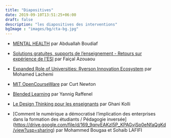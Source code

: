 ```yaml
---
title: "Diapositives"
date: 2019-09-10T13:51:25+06:00
draft: false
description: "les diapositives des interventions"
bgImage : "images/bg/cta-bg.jpg"
---
```




- [MENTAL HEALTH](https://drive.google.com/file/d/1lL8Ae729RZ6YjwlAnskZGtqIgvKuityC/view?usp=sharing) par Abduallah Boudiaf

- [Solutions gratuites, supports de l’enseignement - Retours sur expérience de l'ESI](https://drive.google.com/file/d/1DGU41CCL0IG_lrqiJExzwXYthVttHrBU/view?usp=sharing) par Faiçal Azouaou

- [Expanded Role of Universities: Ryerson Innovation Ecosystem](https://drive.google.com/file/d/1z-AXELzuDXW4EUU_d5w4NQi-XU-YLljL/view?usp=sharing) par Mohamed Lachemi

- [MIT OpenCourseWare](https://drive.google.com/file/d/1SB14kUoV_nlkUC11TCdF4C5BrdDEoOZE/view?usp=sharing) par Curt Newton

- [Blended Learning](https://drive.google.com/file/d/1XZinBX6w6rF8TkFaic9OI9gTKXN52jpZ/view?usp=sharing) par Yannig Raffenel

- [Le Design Thinking pour les enseignants](https://drive.google.com/file/d/1qHk8CAVsYBXbo__kek3f8NZvT4rJ37X-/view?usp=sharing) par Ghani Kolli 

- [Comment le numérique a démocratisé l’implication des enterprises dans la formation des étudiants / Pédagogie inversée] (https://drive.google.com/file/d/169_9qnyEAKzI5P_KPAGvjSp0eNfaQgKd/view?usp=sharing) par Mohammed Bougaa et Sohaib LAFIFI